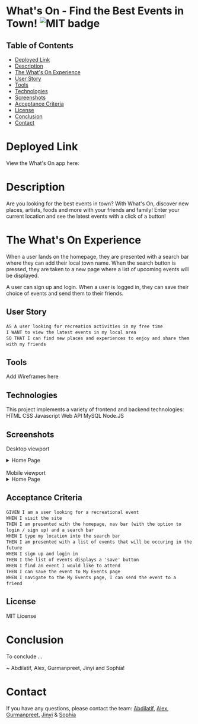 # What's On - Find the Best Events in Town! ![MIT badge](https://img.shields.io/badge/MIT-license-green)

## Table of Contents

- [Deployed Link](#deployed-link)
- [Description](#description)
- [The What's On Experience](#the-whats-on-experience)
- [User Story](#user-story)
- [Tools](#tools)
- [Technologies](#technologies)
- [Screenshots](#screenshots)
- [Acceptance Criteria](#acceptance-criteria)
- [License](#license)
- [Conclusion](#conclusion)
- [Contact](#contact)

# Deployed Link

View the What's On app here:

# Description

Are you looking for the best events in town? With What's On, discover new places, artists, foods and more with your friends and family! Enter your current location and see the latest events with a click of a button!

# The What's On Experience

When a user lands on the homepage, they are presented with a search bar where they can add their local town name. When the search button is pressed, they are taken to a new page where a list of upcoming events will be displayed.

A user can sign up and login. When a user is logged in, they can save their choice of events and send them to their friends.

## User Story

```
AS A user looking for recreation activities in my free time
I WANT to view the latest events in my local area
SO THAT I can find new places and experiences to enjoy and share them with my friends
```

## Tools

Add Wireframes here

## Technologies

This project implements a variety of frontend and backend technologies:
HTML
CSS
Javascript
Web API
MySQL
Node.JS

## Screenshots

Desktop viewport

<details>
<summary>Home Page</summary>

![Home Page](./public/assets/images/readme/whatson-home.png)

![Home Page Continued](public/assets/images/readme/whatson-home-2.png)

</details>

<br/>
Mobile viewport

<details>
<summary>Home Page</summary>

Home Page:
![Home Page](./public/assets/images/readme/home-mobile.png)

![Home Page Continued](./public/assets/images/readme/whatson-mobile-two.png)

</details>

## Acceptance Criteria

```
GIVEN I am a user looking for a recreational event
WHEN I visit the site
THEN I am presented with the homepage, nav bar (with the option to login / sign up) and a search bar
WHEN I type my location into the search bar
THEN I am presented with a list of events that will be occuring in the future
WHEN I sign up and login in
THEN I the list of events displays a 'save' button
WHEN I find an event I would like to attend
THEN I can save the event to My Events page
WHEN I navigate to the My Events page, I can send the event to a friend

```

## License

MIT License

# Conclusion

To conclude ...

~ Abdilatif, Alex, Gurmanpreet, Jinyi and Sophia!

# Contact

If you have any questions, please contact the team:
[Abdilatif](https://github.com/awarsame1996/),
[Alex](https://github.com/talexandru1987),
[Gurmanpreet](https://github.com/Mkn01),
[Jinyi](https://github.com/jinyiyu) &
[Sophia](https://github.com/sophia4422)
